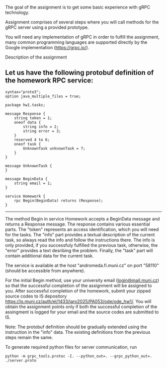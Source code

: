 The goal of the assignment is to get some basic experience with gRPC technology.

Assignment comprises of several steps where you will call methods for the gRPC server using a provided prototype. 

You will need any implementation of gRPC in order to fulfill the assignment, many common programming languages are supported directly by the Google implementation (https://grpc.io/). 


Description of the assignment

Let us have the following protobuf definition of the homework RPC service:
----------------------------------------------------------------
```
syntax="proto3";
option java_multiple_files = true;

package hw1.tasks;

message Response {
    string token = 1;
    oneof data {
        string info = 2;
        string error = 3;
    }
    reserved 4 to 6;
    oneof task {
        UnknownTask unknownTask = 7;
    }
}

message UnknownTask {
}

message BeginData {
    string email = 1;
}

service Homework {
    rpc Begin(BeginData) returns (Response);
}
```
----------------------------------------------------------------

The method Begin in service Homework accepts a BeginData message and returns a Response message.
The response contains various essential parts. The "token" represents an access identification, which you will need for the tasks. The "info" part provides a textual description of the current task, so always read the info and follow the instructions there. The info is only provided, if you successfuly fulfilled the previous task, otherwise, the "error" provides a text desribing the problem. Finally, the "task" part will contain additional data for the current task.

The service is available at the host "andromeda.fi.muni.cz" on port "58110" (should be accessible from anywhere).

For the initial Begin method, use your university email (login@mail.muni.cz) so that the successful completion of the assignment will be assigned to you. After successful completion of the homework, submit your zipped source codes to IS depository https://is.muni.cz/auth/el/1433/jaro2025/PA053/ode/ode_hw1/. You will obtain the assignment points only if both the successful completion of the assingment is logged for your email and the source codes are submitted to IS.

Note: The protobuf definition should be gradually extended using the instruction in the "info" data. The existing definitions from the previous steps remain the same.

To generate required python files for server communication, run 
```shell
python -m grpc_tools.protoc -I. --python_out=. --grpc_python_out=. ./server.proto
```